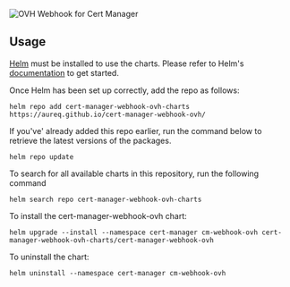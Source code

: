 ![OVH Webhook for Cert Manager](https://raw.githubusercontent.com/aureq/cert-manager-webhook-ovh/main/assets/images/cert-manager-webhook-ovh.svg "OVH Webhook for Cert Manager")

## Usage

[Helm](https://helm.sh) must be installed to use the charts.  Please refer to Helm's [documentation](https://helm.sh/docs) to get started.

Once Helm has been set up correctly, add the repo as follows:

    helm repo add cert-manager-webhook-ovh-charts https://aureq.github.io/cert-manager-webhook-ovh/

If you've' already added this repo earlier, run the command below to retrieve the latest versions of the packages.

    helm repo update

To search for all available charts in this repository, run the following command

    helm search repo cert-manager-webhook-ovh-charts

To install the cert-manager-webhook-ovh chart:

    helm upgrade --install --namespace cert-manager cm-webhook-ovh cert-manager-webhook-ovh-charts/cert-manager-webhook-ovh

To uninstall the chart:

    helm uninstall --namespace cert-manager cm-webhook-ovh